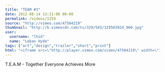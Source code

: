 ```yaml
---
title: "TEAM #3"
date: 2012-08-14 13:21:08 00:00
permalink: /videos/1259
source: "http://vimeo.com/47504219"
thumbnail: "http://b.vimeocdn.com/ts/329/503/329503924_960.jpg"
user:
  username: "lhid"
  name: "Leban Hyde"
tags: ["art","design","trailer","short","print"]
html: "<iframe src=\"http://player.vimeo.com/video/47504219\" width=\"1280\" height=\"720\" frameborder=\"0\" webkitAllowFullScreen mozallowfullscreen allowFullScreen></iframe>"
---
```


T.E.A.M - Together Everyone Achieves More